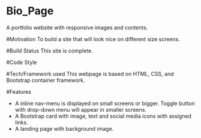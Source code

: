 # Bio_Page
A portfolio website with responsive images and contents.

#Motivation
To build a site that will look nice on different size screens.

#Build Status
This site is complete.

#Code Style

#Tech/Framework used
This webpage is based on HTML, CSS, and Bootstrap container framework.

#Features
- A inline nav-menu is displayed on small screens or bigger. Toggle button with drop-down menu will appear in smaller screens.
- A Bootstrap card with image, text and social media icons with assigned links.
- A landing page with background image.
